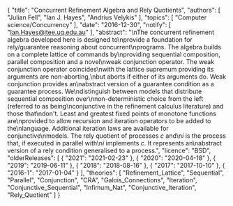 {
    "title": "Concurrent Refinement Algebra and Rely Quotients",
    "authors": [
        "Julian Fell",
        "Ian J. Hayes",
        "Andrius Velykis"
    ],
    "topics": [
        "Computer science/Concurrency"
    ],
    "date": "2016-12-30",
    "notify": [
        "Ian.Hayes@itee.uq.edu.au"
    ],
    "abstract": "\nThe concurrent refinement algebra developed here is designed to\nprovide a foundation for rely/guarantee reasoning about concurrent\nprograms. The algebra builds on a complete lattice of commands by\nproviding sequential composition, parallel composition and a novel\nweak conjunction operator. The weak conjunction operator coincides\nwith the lattice supremum providing its arguments are non-aborting,\nbut aborts if either of its arguments do. Weak conjunction provides an\nabstract version of a guarantee condition as a guarantee process. We\ndistinguish between models that distribute sequential composition over\nnon-deterministic choice from the left (referred to as being\nconjunctive in the refinement calculus literature) and those that\ndon't. Least and greatest fixed points of monotone functions are\nprovided to allow recursion and iteration operators to be added to the\nlanguage. Additional iteration laws are available for conjunctive\nmodels. The rely quotient of processes <i>c</i> and\n<i>i</i> is the process that, if executed in parallel with\n<i>i</i> implements <i>c</i>. It represents an\nabstract version of a rely condition generalised to a process.",
    "licence": "BSD",
    "olderReleases": [
        {
            "2021": "2021-02-23"
        },
        {
            "2020": "2020-04-18"
        },
        {
            "2019": "2019-06-11"
        },
        {
            "2018": "2018-08-16"
        },
        {
            "2017": "2017-10-10"
        },
        {
            "2016-1": "2017-01-04"
        }
    ],
    "theories": [
        "Refinement_Lattice",
        "Sequential",
        "Parallel",
        "Conjunction",
        "CRA",
        "Galois_Connections",
        "Iteration",
        "Conjunctive_Sequential",
        "Infimum_Nat",
        "Conjunctive_Iteration",
        "Rely_Quotient"
    ]
}